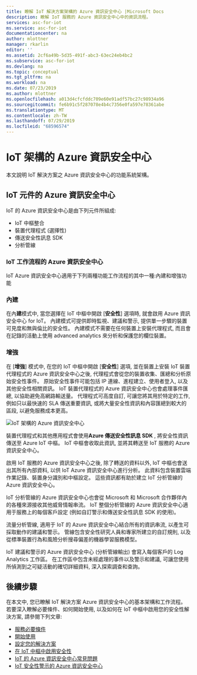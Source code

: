 ```yaml
---
title: 瞭解 IoT 解決方案架構的 Azure 資訊安全中心 |Microsoft Docs
description: 瞭解 IoT 服務的 Azure 資訊安全中心中的資訊流程。
services: asc-for-iot
ms.service: asc-for-iot
documentationcenter: na
author: mlottner
manager: rkarlin
editor: ''
ms.assetid: 2cf6a49b-5d35-491f-abc3-63ec24eb4bc2
ms.subservice: asc-for-iot
ms.devlang: na
ms.topic: conceptual
ms.tgt_pltfrm: na
ms.workload: na
ms.date: 07/23/2019
ms.author: mlottner
ms.openlocfilehash: a013d4cfcfddc709e60e91adf57bc27c98934a96
ms.sourcegitcommit: fe6b91c5f287078e4b4c7356e0fa597e78361abe
ms.translationtype: MT
ms.contentlocale: zh-TW
ms.lasthandoff: 07/29/2019
ms.locfileid: "68596574"
---
```

# <a name="azure-security-center-for-iot-architecture"></a>IoT 架構的 Azure 資訊安全中心

本文說明 IoT 解決方案之 Azure 資訊安全中心的功能系統架構。 

## <a name="azure-security-center-for-iot-components"></a>IoT 元件的 Azure 資訊安全中心

IoT 的 Azure 資訊安全中心是由下列元件所組成:
- IoT 中樞整合
- 裝置代理程式 (選擇性)
- 傳送安全性訊息 SDK
- 分析管線
 
### <a name="azure-security-center-for-iot-workflows"></a>IoT 工作流程的 Azure 資訊安全中心

IoT Azure 資訊安全中心適用于下列兩種功能工作流程的其中一種:內建和增強功能  

### <a name="built-in"></a>內建
在內**建**模式中, 當您選擇在 IoT 中樞中開啟 [**安全性**] 選項時, 就會啟用 Azure 資訊安全中心 for IoT。 內建模式可提供即時監視、建議和警示, 提供單一步驟的裝置可見度和無與倫比的安全性。 內建模式不需要在任何裝置上安裝代理程式, 而且會在記錄的活動上使用 advanced analytics 來分析和保護您的欄位裝置。 

### <a name="enhanced"></a>增強 
在 [**增強**] 模式中, 在您的 IoT 中樞中開啟 [**安全性**] 選項, 並在裝置上安裝 IoT 裝置代理程式的 Azure 資訊安全中心之後, 代理程式會從您的裝置收集、匯總和分析原始安全性事件。 原始安全性事件可能包括 IP 連線、進程建立、使用者登入, 以及其他安全性相關資訊。 IoT 裝置代理程式的 Azure 資訊安全中心也會處理事件匯總, 以協助避免高網路輸送量。 代理程式可高度自訂, 可讓您將其用於特定的工作, 例如只以最快速的 SLA 傳送重要資訊, 或將大量安全性資訊和內容匯總到較大的區段, 以避免服務成本更高。

![IoT 架構的 Azure 資訊安全中心](./media/architecture/azure-iot-security-architecture.png)
 
裝置代理程式和其他應用程式會使用**Azure 傳送安全性訊息 SDK** , 將安全性資訊傳送至 Azure IoT 中樞。 IoT 中樞會收取此資訊, 並將其轉送至 IoT 服務的 Azure 資訊安全中心。

啟用 IoT 服務的 Azure 資訊安全中心之後, 除了轉送的資料以外, IoT 中樞也會送出其所有內部資料, 以供 IoT Azure 資訊安全中心進行分析。 此資料包含裝置雲端作業記錄、裝置身分識別和中樞設定。 這些資訊都有助於建立 IoT 分析管線的 Azure 資訊安全中心。
 
IoT 分析管線的 Azure 資訊安全中心也會從 Microsoft 和 Microsoft 合作夥伴內的各種來源接收其他威脅情報串流。 IoT 整個分析管線的 Azure 資訊安全中心適用于服務上的每個客戶設定 (例如自訂警示和傳送安全性訊息 SDK 的使用)。
 
流量分析管線, 適用于 IoT 的 Azure 資訊安全中心結合所有的資訊串流, 以產生可採取動作的建議和警示。 管線包含安全性研究人員和專家所建立的自訂規則, 以及從標準裝置行為和風險分析搜尋偏差的機器學習服務模型。
 
IoT 建議和警示的 Azure 資訊安全中心 (分析管線輸出) 會寫入每個客戶的 Log Analytics 工作區。 在工作區中包含未經處理的事件以及警示和建議, 可讓您使用所偵測到之可疑活動的確切詳細資料, 深入探索調查和查詢。  

## <a name="next-steps"></a>後續步驟

在本文中, 您已瞭解 IoT 解決方案 Azure 資訊安全中心的基本架構和工作流程。 若要深入瞭解必要條件、如何開始使用, 以及如何在 IoT 中樞中啟用您的安全性解決方案, 請參閱下列文章:

- [服務必要條件](service-prerequisites.md)
- [開始使用](getting-started.md)
- [設定您的解決方案](quickstart-configure-your-solution.md)
- [在 IoT 中樞中啟用安全性](quickstart-onboard-iot-hub.md)
- [IoT 的 Azure 資訊安全中心常見問題](resources-frequently-asked-questions.md)
- [IoT 安全性警示的 Azure 資訊安全中心](concept-security-alerts.md)
